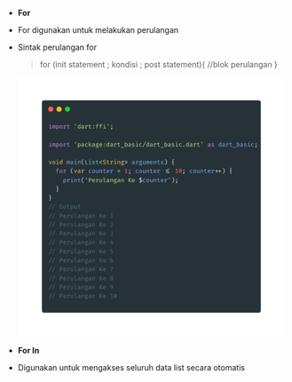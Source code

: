 - **For**

* For digunakan untuk melakukan perulangan
* Sintak perulangan for

  > for (init statement ; kondisi ; post statement){
  > //blok perulangan
  > }

  ![For loop](images/for_loop.png)

* **For In**
* Digunakan untuk mengakses seluruh data list secara otomatis
